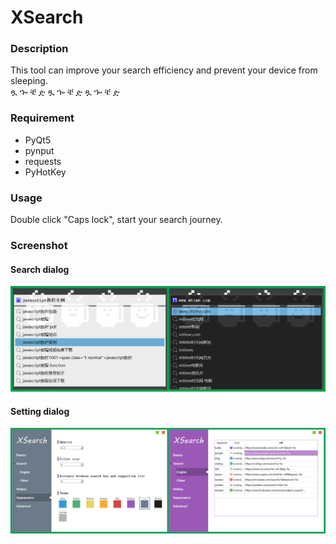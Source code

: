 # XSearch
### Description
This tool can improve your search efficiency and prevent your device from sleeping.  
ጿ ኈ ቼ ዽ    ጿ ኈ ቼ ዽ    ጿ ኈ ቼ ዽ 

### Requirement
- PyQt5
- pynput
- requests
- PyHotKey

### Usage
Double click "Caps lock", start your search journey.

### Screenshot
#### Search dialog
![Search dialog](https://raw.githubusercontent.com/Xpp521/Images/master/XSearch1.png)

#### Setting dialog
![Setting dialog](https://raw.githubusercontent.com/Xpp521/Images/master/XSearch0.png)